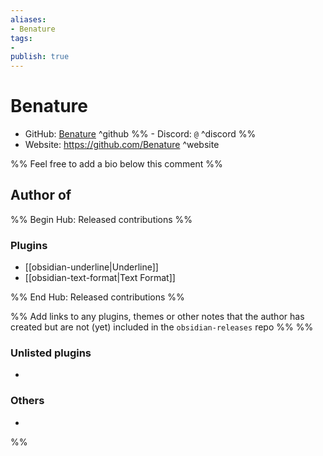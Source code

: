 ```yaml
---
aliases:
- Benature
tags: 
- 
publish: true
---
```


# Benature

- GitHub: [Benature](https://github.com/Benature/) ^github
%% - Discord: `@` ^discord %%
- Website: <https://github.com/Benature> ^website
<!-- - [[Publish sites|Publish site]]: ^publish -->

%% Feel free to add a bio below this comment %%


## Author of

%% Begin Hub: Released contributions %%
### Plugins
- [[obsidian-underline|Underline]]
- [[obsidian-text-format|Text Format]]

%% End Hub: Released contributions %%

%% Add links to any plugins, themes or other notes that the author has created but are not (yet) included in the `obsidian-releases` repo %%
%%
### Unlisted plugins

- 

### Others

- 
%%

<!--
## Sponsor this author

- [[GitHub sponsors]]: [Sponsor @Benature on GitHub Sponsors](https://github.com/sponsors/Benature) ^github-sponsor
- [[Buy me a coffee]]: ^buy-me-a-coffee
- [[PayPal]]: ^paypal
- [[Patreon]]: ^patreon

-->

<!--
## Follow this author

- [[YouTube Channels|On YouTube]]: ^youtube
- Twitter: ^twitter
- ...
-->